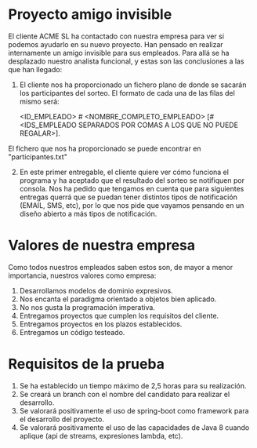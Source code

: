 # Proyecto amigo invisible
El cliente ACME SL ha contactado con nuestra empresa para ver si podemos ayudarlo en su nuevo proyecto. Han pensado en realizar internamente un amigo invisible para sus empleados. 
Para allá se ha desplazado nuestro analista funcional, y estas son las conclusiones a las que han llegado:

1) El cliente nos ha proporcionado un fichero plano de donde se sacarán los participantes del sorteo. El formato de cada una de las filas del mismo será: 

    <ID_EMPLEADO> # <NOMBRE_COMPLETO_EMPLEADO> [# <IDS_EMPLEADO SEPARADOS POR COMAS A LOS QUE NO PUEDE REGALAR>]. 
    
El fichero que nos ha proporcionado se puede encontrar en "participantes.txt"

2) En este primer entregable, el cliente quiere ver cómo funciona el programa y ha aceptado que el resultado del sorteo se notifiquen por consola. Nos ha pedido que tengamos en cuenta que para siguientes entregas querrá que se puedan tener distintos tipos de notificación (EMAIL, SMS, etc), por lo que nos pide que vayamos pensando en un diseño abierto a más tipos de notificación.

# Valores de nuestra empresa
Como todos nuestros empleados saben estos son, de mayor a menor importancia, nuestros valores como empresa:
1) Desarrollamos modelos de dominio expresivos.
2) Nos encanta el paradigma orientado a objetos bien aplicado.
3) No nos gusta la programación imperativa.
4) Entregamos proyectos que cumplen los requisitos del cliente.
5) Entregamos proyectos en los plazos establecidos.
6) Entregamos un código testeado.

# Requisitos de la prueba
1) Se ha establecido un tiempo máximo de 2,5 horas para su realización.
2) Se creará un branch con el nombre del candidato para realizar el desarrollo.
3) Se valorará positivamente el uso de spring-boot como framework para el desarrollo del proyecto.
4) Se valorará positivamente el uso de las capacidades de Java 8 cuando aplique (api de streams, expresiones lambda, etc).

